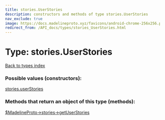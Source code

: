 ```yaml
---
title: stories.UserStories
description: constructors and methods of type stories.UserStories
nav_exclude: true
image: https://docs.madelineproto.xyz/favicons/android-chrome-256x256.png
redirect_from: /API_docs/types/stories_UserStories.html
---
```

# Type: stories.UserStories
[Back to types index](index.html)



### Possible values (constructors):

[stories.userStories](/API_docs/constructors/stories.userStories.html)  



### Methods that return an object of this type (methods):

[$MadelineProto->stories->getUserStories](/API_docs/methods/stories.getUserStories.html)  



